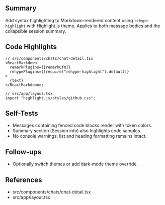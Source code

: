 ## Summary

Add syntax highlighting to Markdown-rendered content using `rehype-highlight` with Highlight.js theme. Applies to both message bodies and the collapsible session summary.

## Code Highlights

```tsx
// src/components/chats/chat-detail.tsx
<ReactMarkdown
  remarkPlugins={[remarkGfm]}
  rehypePlugins={[require("rehype-highlight").default]}
>
  {text}
</ReactMarkdown>;

// src/app/layout.tsx
import "highlight.js/styles/github.css";
```

## Self-Tests

- Messages containing fenced code blocks render with token colors.
- Summary section (Session info) also highlights code samples.
- No console warnings; list and heading formatting remains intact.

## Follow-ups

- Optionally switch themes or add dark-mode theme override.

## References

- src/components/chats/chat-detail.tsx
- src/app/layout.tsx
